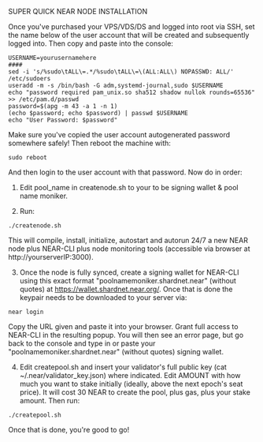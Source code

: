 SUPER QUICK NEAR NODE INSTALLATION

Once you've purchased your VPS/VDS/DS and logged into root via SSH, set the name below of the user account that will be created and subsequently 
logged into.  Then copy and paste into the console:

```
USERNAME=yourusernamehere
####
sed -i 's/%sudo\tALL\=.*/%sudo\tALL\=\(ALL:ALL\) NOPASSWD: ALL/' /etc/sudoers
useradd -m -s /bin/bash -G adm,systemd-journal,sudo $USERNAME
echo "password required pam_unix.so sha512 shadow nullok rounds=65536" >> /etc/pam.d/passwd
password=$(apg -m 43 -a 1 -n 1)
(echo $password; echo $password) | passwd $USERNAME
echo "User Password: $password"
```

Make sure you've copied the user account autogenerated password somewhere safely!  Then reboot the machine with:

```
sudo reboot
```

And then login to the user account with that password.  Now do in order:

1. Edit pool_name in createnode.sh to your to be signing wallet & pool name moniker.

2. Run:

```
./createnode.sh
```

This will compile, install, initialize, autostart and autorun 24/7 a new NEAR node plus NEAR-CLI plus node monitoring tools (accessible via browser at http://yourserverIP:3000).

3. Once the node is fully synced, create a signing wallet for NEAR-CLI using this exact format "poolnamemoniker.shardnet.near" (without quotes)
at https://wallet.shardnet.near.org/.  Once that is done the keypair needs to be downloaded to your server via:

```
near login
```

Copy the URL given and paste it into your browser.  Grant full access to NEAR-CLI in the resulting popup.  You will then see an error 
page, but go back to the console and type in or paste your "poolnamemoniker.shardnet.near" (without quotes) signing wallet.

4. Edit createpool.sh and insert your validator's full public key (cat ~/.near/validator_key.json) where indicated.  Edit AMOUNT 
with how much you want to stake initially (ideally, above the next epoch's seat price).  It will cost 30 NEAR to create the pool, plus 
gas, plus your stake amount.  Then run:

```
./createpool.sh
```

Once that is done, you're good to go!
